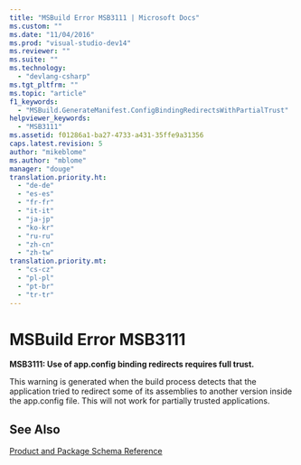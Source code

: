 ```yaml
---
title: "MSBuild Error MSB3111 | Microsoft Docs"
ms.custom: ""
ms.date: "11/04/2016"
ms.prod: "visual-studio-dev14"
ms.reviewer: ""
ms.suite: ""
ms.technology: 
  - "devlang-csharp"
ms.tgt_pltfrm: ""
ms.topic: "article"
f1_keywords: 
  - "MSBuild.GenerateManifest.ConfigBindingRedirectsWithPartialTrust"
helpviewer_keywords: 
  - "MSB3111"
ms.assetid: f01286a1-ba27-4733-a431-35ffe9a31356
caps.latest.revision: 5
author: "mikeblome"
ms.author: "mblome"
manager: "douge"
translation.priority.ht: 
  - "de-de"
  - "es-es"
  - "fr-fr"
  - "it-it"
  - "ja-jp"
  - "ko-kr"
  - "ru-ru"
  - "zh-cn"
  - "zh-tw"
translation.priority.mt: 
  - "cs-cz"
  - "pl-pl"
  - "pt-br"
  - "tr-tr"
---
```

# MSBuild Error MSB3111
**MSB3111: Use of app.config binding redirects requires full trust.**  
  
 This warning is generated when the build process detects that the application tried to redirect some of its assemblies to another version inside the app.config file. This will not work for partially trusted applications.  
  
## See Also  
 [Product and Package Schema Reference](../deployment/product-and-package-schema-reference.md)